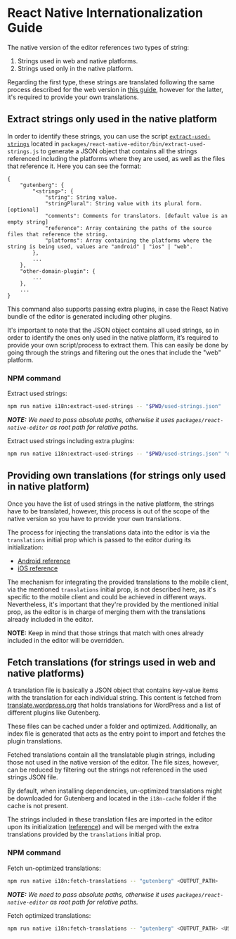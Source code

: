 # React Native Internationalization Guide

The native version of the editor references two types of string:
1. Strings used in web and native platforms.
2. Strings used only in the native platform.

Regarding the first type, these strings are translated following the same process described for the web version in [this guide](https://github.com/WordPress/gutenberg/blob/trunk/docs/how-to-guides/internationalization.md), however for the latter, it's required to provide your own translations.

## Extract strings only used in the native platform

In order to identify these strings, you can use the script [`extract-used-strings`](https://github.com/WordPress/gutenberg/blob/trunk/packages/react-native-editor/bin/extract-used-strings.js) located in `packages/react-native-editor/bin/extract-used-strings.js` to generate a JSON object that contains all the strings referenced including the platforms where they are used, as well as the files that reference it. Here you can see the format:
```
{
	"gutenberg": {
		"<string>": {
			"string": String value.
			"stringPlural": String value with its plural form. [optional]
			"comments": Comments for translators. [default value is an empty string]
			"reference": Array containing the paths of the source files that reference the string.
			"platforms": Array containing the platforms where the string is being used, values are "android" | "ios" | "web".
		},
		...
	},
	"other-domain-plugin": {
		...
	},
	...
}
```

This command also supports passing extra plugins, in case the React Native bundle of the editor is generated including other plugins.

It's important to note that the JSON object contains all used strings, so in order to identify the ones only used in the native platform, it’s required to provide your own script/process to extract them. This can easily be done by going through the strings and filtering out the ones that include the "web" platform.

### NPM command

Extract used strings:
```sh
npm run native i18n:extract-used-strings -- "$PWD/used-strings.json"
```

***NOTE:** We need to pass absolute paths, otherwise it uses `packages/react-native-editor` as root path for relative paths.*

Extract used strings including extra plugins:
```sh
npm run native i18n:extract-used-strings -- "$PWD/used-strings.json" "domain-plugin-1" <PLUGIN-1_SOURCE_PATH> "domain-plugin-2" <PLUGIN-2_SOURCE_PATH> ...
```

## Providing own translations (for strings only used in native platform)

Once you have the list of used strings in the native platform, the strings have to be translated, however, this process is out of the scope of the native version so you have to provide your own translations.

The process for injecting the translations data into the editor is via the `translations` initial prop which is passed to the editor during its initialization:
- [Android reference](https://github.com/WordPress/gutenberg/blob/72854b4d6b09bd7fb7f996a5c55dd3cc0613ddf8/packages/react-native-bridge/android/react-native-bridge/src/main/java/org/wordpress/mobile/WPAndroidGlue/GutenbergProps.kt#L34)
- [iOS reference](https://github.com/WordPress/gutenberg/blob/72854b4d6b09bd7fb7f996a5c55dd3cc0613ddf8/packages/react-native-bridge/ios/GutenbergBridgeDataSource.swift#L39-L43)

The mechanism for integrating the provided translations to the mobile client, via the mentioned `translations` initial prop, is not described here, as it's specific to the mobile client and could be achieved in different ways. Nevertheless, it's important that they're provided by the mentioned initial prop, as the editor is in charge of merging them with the translations already included in the editor.

**NOTE:** Keep in mind that those strings that match with ones already included in the editor will be overridden.

## Fetch translations (for strings used in web and native platforms)

A translation file is basically a JSON object that contains key-value items with the translation for each individual string. This content is fetched from [translate.wordpress.org](https://translate.wordpress.org/) that holds translations for WordPress and a list of different plugins like Gutenberg.

These files can be cached under a folder and optimized. Additionally, an index file is generated that acts as the entry point to import and fetches the plugin translations.

Fetched translations contain all the translatable plugin strings, including those not used in the native version of the editor. The file sizes, however, can be reduced by filtering out the strings not referenced in the used strings JSON file.

By default, when installing dependencies, un-optimized translations might be downloaded for Gutenberg and located in the `i18n-cache` folder if the cache is not present.

The strings included in these translation files are imported in the editor upon its initialization ([reference](https://github.com/WordPress/gutenberg/blob/154918b5770ac07c851169eaa35961c636eac5ba/packages/react-native-editor/src/index.js#L43-L49)) and will be merged with the extra translations provided by the `translations` initial prop.

### NPM command

Fetch un-optimized translations:
```sh
npm run native i18n:fetch-translations -- "gutenberg" <OUTPUT_PATH>
```

***NOTE:** We need to pass absolute paths, otherwise it uses `packages/react-native-editor` as root path  for relative paths.*

Fetch optimized translations:
```sh
npm run native i18n:fetch-translations -- "gutenberg" <OUTPUT_PATH> <USED_STRINGS_FILE>
```
